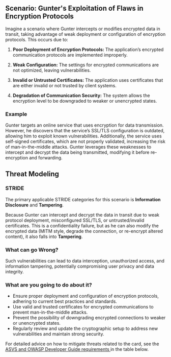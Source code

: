 ## Scenario: Gunter's Exploitation of Flaws in Encryption Protocols

Imagine a scenario where Gunter intercepts or modifies encrypted data in transit, taking advantage of weak deployment or configuration of encryption protocols. This occurs due to:

1. **Poor Deployment of Encryption Protocols:** The application’s encrypted communication protocols are implemented improperly.

2. **Weak Configuration:** The settings for encrypted communications are not optimized, leaving vulnerabilities.

3. **Invalid or Untrusted Certificates:** The application uses certificates that are either invalid or not trusted by client systems.

4. **Degradation of Communication Security:** The system allows the encryption level to be downgraded to weaker or unencrypted states.

### Example

Gunter targets an online service that uses encryption for data transmission. However, he discovers that the service’s SSL/TLS configuration is outdated, allowing him to exploit known vulnerabilities. Additionally, the service uses self-signed certificates, which are not properly validated, increasing the risk of man-in-the-middle attacks. Gunter leverages these weaknesses to intercept and decrypt the data being transmitted, modifying it before re-encryption and forwarding.

## Threat Modeling

### STRIDE

The primary applicable STRIDE categories for this scenario is **Information Disclosure** and **Tampering**.

Because Gunter can intercept and decrypt the data in transit due to weak protocol deployment, misconfigured SSL/TLS, or untrusted/invalid certificates. This is a confidentiality failure, but as he can also modify the encrypted data (MITM style, degrade the connection, or re-encrypt altered content), it also falls into **Tampering**.

### What can go Wrong?

Such vulnerabilities can lead to data interception, unauthorized access, and information tampering, potentially compromising user privacy and data integrity.

### What are you going to do about it?

- Ensure proper deployment and configuration of encryption protocols, adhering to current best practices and standards.
- Use valid and trusted certificates for encrypted communications to prevent man-in-the-middle attacks.
- Prevent the possibility of downgrading encrypted connections to weaker or unencrypted states.
- Regularly review and update the cryptographic setup to address new vulnerabilities and maintain strong security.

For detailed advice on how to mitigate threats related to the card, see the [ASVS and OWASP Developer Guide requirements ](#mapping 'ASVS and OWASP Developer Guide requirements [internal]') in the table below.
